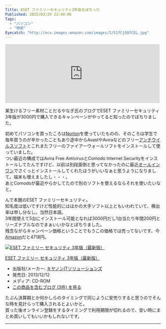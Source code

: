 ```yaml
---
Title: ESET ファミリーセキュリティ3年版をぽちった
Published: 2015/03/29 22:40:06
Tags:
  - "パソコン"
  - "物欲"
Eyecatch: "http://ecx.images-amazon.com/images/I/51fCj58fCEL.jpg"
---
```

<p><iframe src="http://daruyanagi.jp/embed/2015/03/29/003852" title="5台で3年使える「ESET ファミリー セキュリティ」が 3,000 円！（本日16:59まで - だるろぐ" class="embed-card embed-blogcard" scrolling="no" frameborder="0" style="display: block; width: 100%; height: 190px; max-width: 500px; margin: 10px 0px;"><a href="http://daruyanagi.jp/entry/2015/03/29/003852">5台で3年使える「ESET ファミリー セキュリティ」が 3,000 円！（本日16:59まで - だるろぐ</a></iframe></p>

<p>某生けるフリー素材ことだるやなぎ氏のブログでESET ファミリーセキュリティ3年版が3000円で購入できるキャンペーンがやってると知ったのでぽちりました。</p>

<p>初めてパソコンを買ったころは<a class="keyword" href="http://d.hatena.ne.jp/keyword/Norton">Norton</a>を使っていたものの、そのころは学生で毎年買うのが辛かったこともあり途中からAvastやAviraなどのフリー<a class="keyword" href="http://d.hatena.ne.jp/keyword/%A5%A2%A5%F3%A5%C1%A5%A6%A5%A4%A5%EB%A5%B9%A5%BD%A5%D5%A5%C8">アンチウイルスソフト</a>とこれまたフリーのファイアーウォールソフトをインストールして使っていました。<br/>
つい最近の構成ではAvira Free AntivirusとComodo Internet Securityをインストールしてたんですけど、以前は別段面倒と思ってなかったのに最近<a class="keyword" href="http://d.hatena.ne.jp/keyword/%A5%AA%A1%BC%A5%EB%A5%A4%A5%F3%A5%EF%A5%F3">オールインワン</a>でさくっとインストールしてくれたほうがいいなぁと思うようになりまして。端末も増えましたし・・・。<br/>
あとComodoが最近やらかしてたので別のソフトを使えるならそれを使いたいなと。</p>

<p>んで本題のESET ファミリーセキュリティ。<br/>
知名度は低いですけど性能的にはほかの大手ソフト以上ともいわれていて、検出率は申し分なし。当然日本語。<br/>
3年間使えて5台にインストール可能となれば3000円だし1台当たり年間200円とリーズナブルなのでまぁいいかなとぽちりました。<br/>
残念ながらキャンペーン価格ということでもうこの価格では売ってないです。今<a class="keyword" href="http://d.hatena.ne.jp/keyword/Amazon">Amazon</a>だと4718円。<br/>
<div class="hatena-asin-detail"><a href="http://www.amazon.co.jp/exec/obidos/ASIN/B00H6Y6OO4/ovis91-22/"><img src="http://ecx.images-amazon.com/images/I/51fCj58fCEL._SL160_.jpg" class="hatena-asin-detail-image" alt="ESET ファミリー セキュリティ 3年版（最新版）" title="ESET ファミリー セキュリティ 3年版（最新版）"></a><div class="hatena-asin-detail-info"><p class="hatena-asin-detail-title"><a href="http://www.amazon.co.jp/exec/obidos/ASIN/B00H6Y6OO4/ovis91-22/">ESET ファミリー セキュリティ 3年版（最新版）</a></p><ul><li><span class="hatena-asin-detail-label">出版社/メーカー:</span> <a class="keyword" href="http://d.hatena.ne.jp/keyword/%A5%AD%A5%E4%A5%CE%A5%F3IT%A5%BD%A5%EA%A5%E5%A1%BC%A5%B7%A5%E7%A5%F3%A5%BA">キヤノンITソリューションズ</a></li><li><span class="hatena-asin-detail-label">発売日:</span> 2013/12/12</li><li><span class="hatena-asin-detail-label">メディア:</span> CD-ROM</li><li><a href="http://d.hatena.ne.jp/asin/B00H6Y6OO4/ovis91-22" target="_blank">この商品を含むブログ (3件) を見る</a></li></ul></div><div class="hatena-asin-detail-foot"></div></div></p>

<p>たぶん決算期とか何かしらのタイミングで同じように安売りすると思うのでそんな時を見計らって購入されるとよいかと。<br/>
買った後オンライン登録をするタイミングで利用期限が切れるので、安い時にまとめ買いしてもいいかもしれないです。</p>

***